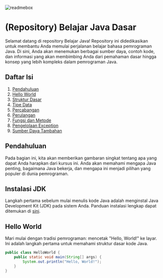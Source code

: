 ![readmebox](https://github.com/porn-codex/Java79/assets/106463487/c7327c43-75d7-4e9b-b818-b96648559d97)


# (Repository) Belajar Java Dasar

Selamat datang di repository Belajar Java! Repository ini didedikasikan untuk membantu Anda memulai perjalanan belajar bahasa pemrograman Java. Di sini, Anda akan menemukan berbagai sumber daya, contoh kode, dan informasi yang akan membimbing Anda dari pemahaman dasar hingga konsep yang lebih kompleks dalam pemrograman Java.

## Daftar Isi

1. [Pendahuluan](#pendahuluan)
3. [Hello World](#hello-world)
4. [Struktur Dasar](#struktur-dasar)
5. [Tipe Data](#tipe-data)
6. [Percabangan](#percabangan)
7. [Perulangan](#perulangan)
8. [Fungsi dan Metode](#fungsi-dan-metode)
10. [Pengelolaan Exception](#pengelolaan-exception)
13. [Sumber Daya Tambahan](https://youtu.be/jiUxHm9l1KY)

## Pendahuluan

Pada bagian ini, kita akan memberikan gambaran singkat tentang apa yang dapat Anda harapkan dari kursus ini. Anda akan memahami mengapa Java penting, bagaimana Java bekerja, dan mengapa ini menjadi pilihan yang populer di dunia pemrograman.

## Instalasi JDK

Langkah pertama sebelum mulai menulis kode Java adalah menginstal Java Development Kit (JDK) pada sistem Anda. Panduan instalasi lengkap dapat ditemukan di [sini](https://www.oracle.com/id/java/technologies/downloads/).

## Hello World

Mari mulai dengan tradisi pemrograman: mencetak "Hello, World!" ke layar. Ini adalah langkah pertama untuk memahami struktur dasar kode Java.

```java
public class HelloWorld {
    public static void main(String[] args) {
        System.out.println("Hello, World!");
    }
}

